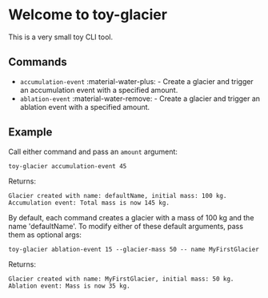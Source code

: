 # Welcome to toy-glacier

This is a very small toy CLI tool.

## Commands

* `accumulation-event` :material-water-plus: - Create a glacier and trigger an accumulation event with a specified amount. 
* `ablation-event` :material-water-remove: - Create a glacier and trigger an ablation event with a specified amount. 

## Example

Call either command and pass an `amount` argument:

```
toy-glacier accumulation-event 45
```
Returns:
```
Glacier created with name: defaultName, initial mass: 100 kg.
Accumulation event: Total mass is now 145 kg.
```

By default, each command creates a glacier with a mass of 100 kg and the name 'defaultName'. To modify either of these default arguments, pass them as optional args:

```
toy-glacier ablation-event 15 --glacier-mass 50 -- name MyFirstGlacier
```
Returns:
```
Glacier created with name: MyFirstGlacier, initial mass: 50 kg.
Ablation event: Mass is now 35 kg.
```